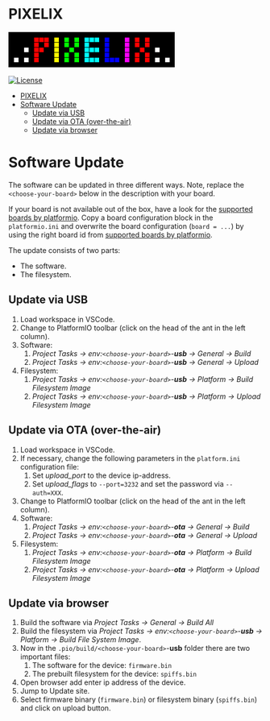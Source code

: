 # PIXELIX
![PIXELIX](./images/LogoBlack.png)

[![License](https://img.shields.io/badge/license-MIT-blue.svg)](http://choosealicense.com/licenses/mit/)

- [PIXELIX](#pixelix)
- [Software Update](#software-update)
  - [Update via USB](#update-via-usb)
  - [Update via OTA (over-the-air)](#update-via-ota-over-the-air)
  - [Update via browser](#update-via-browser)

# Software Update

The software can be updated in three different ways.
Note, replace the ```<choose-your-board>``` below in the description with your board.

If your board is not available out of the box, have a look for the [supported boards by platformio](https://docs.platformio.org/en/latest/platforms/espressif32.html#boards). Copy a board configuration block in the ```platformio.ini``` and overwrite the board configuration (```board = ...```) by using the right board id from [supported boards by platformio](https://docs.platformio.org/en/latest/platforms/espressif32.html#boards).

The update consists of two parts:
* The software.
* The filesystem.

## Update via USB
1. Load workspace in VSCode.
2. Change to PlatformIO toolbar (click on the head of the ant in the left column).
3. Software:
   1. _Project Tasks -> env:```<choose-your-board>```-**usb** -> General -> Build_
   2. _Project Tasks -> env:```<choose-your-board>```-**usb** -> General -> Upload_
4. Filesystem:
   1. _Project Tasks -> env:```<choose-your-board>```-**usb** -> Platform -> Build Filesystem Image_
   2. _Project Tasks -> env:```<choose-your-board>```-**usb** -> Platform -> Upload Filesystem Image_

## Update via OTA (over-the-air)
1. Load workspace in VSCode.
2. If necessary, change the following parameters in the ```platform.ini``` configuration file:
   1. Set _upload_port_ to the device ip-address.
   2. Set _upload_flags_ to ```--port=3232``` and set the password via ```--auth=XXX```.
3. Change to PlatformIO toolbar (click on the head of the ant in the left column).
4. Software:
   1. _Project Tasks -> env:```<choose-your-board>```-**ota** -> General -> Build_
   2. _Project Tasks -> env:```<choose-your-board>```-**ota** -> General -> Upload_
5. Filesystem:
   1. _Project Tasks -> env:```<choose-your-board>```-**ota** -> Platform -> Build Filesystem Image_
   2. _Project Tasks -> env:```<choose-your-board>```-**ota** -> Platform -> Upload Filesystem Image_

## Update via browser
1. Build the software via _Project Tasks -> General -> Build All_
2. Build the filesystem via _Project Tasks -> env:```<choose-your-board>```-**usb** -> Platform -> Build File System Image_.
3. Now in the ```.pio/build/<choose-your-board>```-**usb** folder there are two important files:
   1. The software for the device: ```firmware.bin```
   2. The prebuilt filesystem for the device: ```spiffs.bin```
4. Open browser add enter ip address of the device.
5. Jump to Update site.
6. Select firmware binary (```firmware.bin```) or filesystem binary (```spiffs.bin```) and click on upload button.
